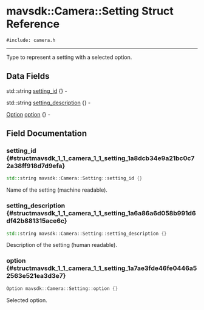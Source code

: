 # mavsdk::Camera::Setting Struct Reference
`#include: camera.h`

----


Type to represent a setting with a selected option. 


## Data Fields


std::string [setting_id](#structmavsdk_1_1_camera_1_1_setting_1a8dcb34e9a21bc0c72a38ff918d7d9efa) {} -

std::string [setting_description](#structmavsdk_1_1_camera_1_1_setting_1a6a86a6d058b991d6df42b881315ace6c) {} -

[Option](structmavsdk_1_1_camera_1_1_option.md) [option](#structmavsdk_1_1_camera_1_1_setting_1a7ae3fde46fe0446a52563e521ea3d3e7) {} -


## Field Documentation


### setting_id {#structmavsdk_1_1_camera_1_1_setting_1a8dcb34e9a21bc0c72a38ff918d7d9efa}

```cpp
std::string mavsdk::Camera::Setting::setting_id {}
```


Name of the setting (machine readable).

### setting_description {#structmavsdk_1_1_camera_1_1_setting_1a6a86a6d058b991d6df42b881315ace6c}

```cpp
std::string mavsdk::Camera::Setting::setting_description {}
```


Description of the setting (human readable).

### option {#structmavsdk_1_1_camera_1_1_setting_1a7ae3fde46fe0446a52563e521ea3d3e7}

```cpp
Option mavsdk::Camera::Setting::option {}
```


Selected option.